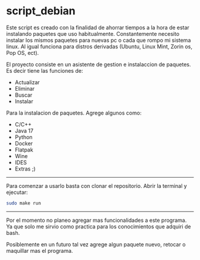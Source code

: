 # script_debian
Este script es creado con la finalidad de ahorrar tiempos a la hora de estar instalando paquetes que uso habitualmente.
Constantemente necesito instalar los mismos paquetes para nuevas pc o cada que rompo mi sistema linux. 
Al igual funciona para distros derivadas (Ubuntu, Linux Mint, Zorin os, Pop OS, ect).

El proyecto consiste en un asistente de gestion e instalaccion de paquetes. Es decir tiene las funciones de:
- Actualizar
- Eliminar
- Buscar
- Instalar

Para la instalacion de paquetes. Agrege algunos como:
- C/C++
- Java 17
- Python
- Docker
- Flatpak
- Wine
- IDES
- Extras ;)

---
Para comenzar a usarlo basta con clonar el repositorio.
Abrir la terminal y ejecutar:

```bash
sudo make run
```

---
Por el momento no planeo agregar mas funcionalidades a este programa. Ya que solo me sirvio como practica para
los conocimientos que adquiri de bash.

Posiblemente en un futuro tal vez agrege algun paquete nuevo, retocar o maquillar mas el programa.

